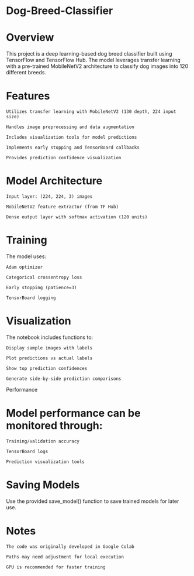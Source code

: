 # Dog-Breed-Classifier
# Overview

This project is a deep learning-based dog breed classifier built using TensorFlow and TensorFlow Hub. The model leverages transfer learning with a pre-trained MobileNetV2 architecture to classify dog images into 120 different breeds.
 # Features

    Utilizes transfer learning with MobileNetV2 (130 depth, 224 input size)

    Handles image preprocessing and data augmentation

    Includes visualization tools for model predictions

    Implements early stopping and TensorBoard callbacks

    Provides prediction confidence visualization

# Model Architecture

    Input layer: (224, 224, 3) images

    MobileNetV2 feature extractor (from TF Hub)

    Dense output layer with softmax activation (120 units)

# Training

The model uses:

    Adam optimizer

    Categorical crossentropy loss

    Early stopping (patience=3)

    TensorBoard logging

# Visualization

The notebook includes functions to:

    Display sample images with labels

    Plot predictions vs actual labels

    Show top prediction confidences

    Generate side-by-side prediction comparisons

Performance

# Model performance can be monitored through:

    Training/validation accuracy

    TensorBoard logs

    Prediction visualization tools

# Saving Models

Use the provided save_model() function to save trained models for later use.
# Notes

    The code was originally developed in Google Colab

    Paths may need adjustment for local execution

    GPU is recommended for faster training
